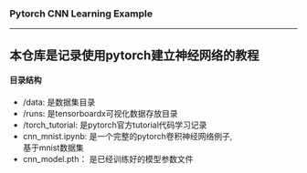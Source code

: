 ### Pytorch CNN Learning Example
---
本仓库是记录使用pytorch建立神经网络的教程
---
#### 目录结构
* /data: 是数据集目录
* /runs: 是tensorboardx可视化数据存放目录
* /torch_tutorial: 是pytorch官方tutorial代码学习记录
* cnn_mnist.ipynb: 是一个完整的pytorch卷积神经网络例子,  
                   基于mnist数据集  
* cnn_model.pth： 是已经训练好的模型参数文件